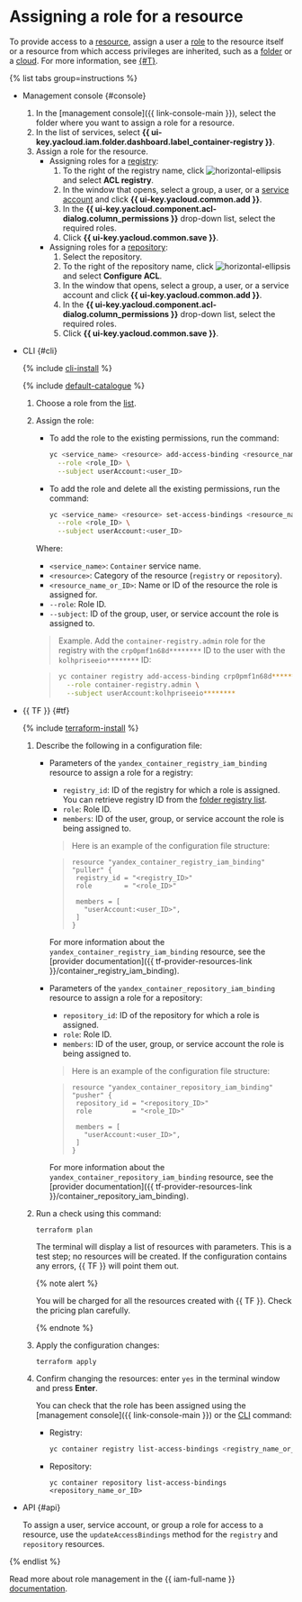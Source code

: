 # Assigning a role for a resource

To provide access to a [resource](../../../iam/concepts/access-control/resources-with-access-control.md), assign a user a [role](../../../iam/concepts/access-control/roles.md) to the resource itself or a resource from which access privileges are inherited, such as a [folder](../../../resource-manager/concepts/resources-hierarchy.md#folder) or a [cloud](../../../resource-manager/concepts/resources-hierarchy.md#cloud). For more information, see [{#T}](../../../iam/concepts/access-control/index.md).

{% list tabs group=instructions %}

- Management console {#console}

   1. In the [management console]({{ link-console-main }}), select the folder where you want to assign a role for a resource.
   1. In the list of services, select **{{ ui-key.yacloud.iam.folder.dashboard.label_container-registry }}**.
   1. Assign a role for the resource.
      * Assigning roles for a [registry](../../concepts/registry.md):
         1. To the right of the registry name, click ![horizontal-ellipsis](../../../_assets/console-icons/ellipsis.svg) and select **ACL registry**.
         1. In the window that opens, select a group, a user, or a [service account](../../../iam/concepts/users/service-accounts.md) and click **{{ ui-key.yacloud.common.add }}**.
         1. In the **{{ ui-key.yacloud.component.acl-dialog.column_permissions }}** drop-down list, select the required roles.
         1. Click **{{ ui-key.yacloud.common.save }}**.
      * Assigning roles for a [repository](../../concepts/repository.md):
         1. Select the repository.
         1. To the right of the repository name, click ![horizontal-ellipsis](../../../_assets/console-icons/ellipsis.svg) and select **Configure ACL**.
         1. In the window that opens, select a group, a user, or a service account and click **{{ ui-key.yacloud.common.add }}**.
         1. In the **{{ ui-key.yacloud.component.acl-dialog.column_permissions }}** drop-down list, select the required roles.
         1. Click **{{ ui-key.yacloud.common.save }}**.

- CLI {#cli}

   {% include [cli-install](../../../_includes/cli-install.md) %}

   {% include [default-catalogue](../../../_includes/default-catalogue.md) %}

   1. Choose a role from the [list](../../security/index.md#service-roles).
   1. Assign the role:
      * To add the role to the existing permissions, run the command:

         
         ```bash
         yc <service_name> <resource> add-access-binding <resource_name_or_ID> \
           --role <role_ID> \
           --subject userAccount:<user_ID>
         ```



      * To add the role and delete all the existing permissions, run the command:

         
         ```bash
         yc <service_name> <resource> set-access-bindings <resource_name_or_ID> \
           --role <role_ID> \
           --subject userAccount:<user_ID>
         ```



      Where:
      * `<service_name>`: `Container` service name.
      * `<resource>`: Category of the resource (`registry` or `repository`).
      * `<resource_name_or_ID>`: Name or ID of the resource the role is assigned for.
      * `--role`: Role ID.
      * `--subject`: ID of the group, user, or service account the role is assigned to.

      > Example. Add the `container-registry.admin` role for the registry with the `crp0pmf1n68d********` ID to the user with the `kolhpriseeio********` ID:
      >

      
      > ```bash
      > yc container registry add-access-binding crp0pmf1n68d******** \
      >   --role container-registry.admin \
      >   --subject userAccount:kolhpriseeio********
      > ```



- {{ TF }} {#tf}

   {% include [terraform-install](../../../_includes/terraform-install.md) %}
   1. Describe the following in a configuration file:
      * Parameters of the `yandex_container_registry_iam_binding` resource to assign a role for a registry:
         * `registry_id`: ID of the registry for which a role is assigned. You can retrieve registry ID from the [folder registry list](../registry/registry-list.md#registry-list).
         * `role`: Role ID.
         * `members`: ID of the user, group, or service account the role is being assigned to.

         > Here is an example of the configuration file structure:
         >

         
         > ```
         > resource "yandex_container_registry_iam_binding" "puller" {
         >  registry_id = "<registry_ID>"
         >  role        = "<role_ID>"
         >
         >  members = [
         >    "userAccount:<user_ID>",
         >  ]
         > }
         > ```



         For more information about the `yandex_container_registry_iam_binding` resource, see the [provider documentation]({{ tf-provider-resources-link }}/container_registry_iam_binding).
      * Parameters of the `yandex_container_repository_iam_binding` resource to assign a role for a repository:
         * `repository_id`: ID of the repository for which a role is assigned.
         * `role`: Role ID.
         * `members`: ID of the user, group, or service account the role is being assigned to.

         > Here is an example of the configuration file structure:
         >

         
         > ```
         > resource "yandex_container_repository_iam_binding" "pusher" {
         >  repository_id = "<repository_ID>"
         >  role          = "<role_ID>"
         >
         >  members = [
         >    "userAccount:<user_ID>",
         >  ]
         > }
         > ```



         For more information about the `yandex_container_repository_iam_binding` resource, see the [provider documentation]({{ tf-provider-resources-link }}/container_repository_iam_binding).
   1. Run a check using this command:

      ```
      terraform plan
      ```

      The terminal will display a list of resources with parameters. This is a test step; no resources will be created. If the configuration contains any errors, {{ TF }} will point them out.

      {% note alert %}

      You will be charged for all the resources created with {{ TF }}. Check the pricing plan carefully.

      {% endnote %}

   1. Apply the configuration changes:

      ```
      terraform apply
      ```

   1. Confirm changing the resources: enter `yes` in the terminal window and press **Enter**.

      You can check that the role has been assigned using the [management console]({{ link-console-main }}) or the [CLI](../../../cli/quickstart.md) command:
      * Registry:

         ```bash
         yc container registry list-access-bindings <registry_name_or_ID>
         ```

      * Repository:

         ```
         yc container repository list-access-bindings <repository_name_or_ID>
         ```

- API {#api}

   To assign a user, service account, or group a role for access to a resource, use the `updateAccessBindings` method for the `registry` and `repository` resources.

{% endlist %}

Read more about role management in the {{ iam-full-name }} [documentation](../../../iam/concepts/index.md).
